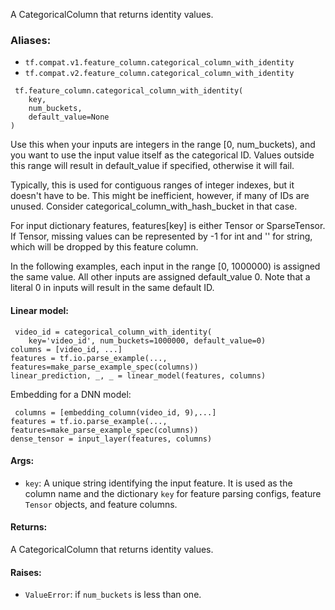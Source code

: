 
A CategoricalColumn that returns identity values.
### Aliases:
- `tf.compat.v1.feature_column.categorical_column_with_identity`
- `tf.compat.v2.feature_column.categorical_column_with_identity`

```
 tf.feature_column.categorical_column_with_identity(
    key,
    num_buckets,
    default_value=None
)
```

Use this when your inputs are integers in the range [0, num_buckets), and you want to use the input value itself as the categorical ID. Values outside this range will result in default_value if specified, otherwise it will fail.

Typically, this is used for contiguous ranges of integer indexes, but it doesn't have to be. This might be inefficient, however, if many of IDs are unused. Consider categorical_column_with_hash_bucket in that case.

For input dictionary features, features[key] is either Tensor or SparseTensor. If Tensor, missing values can be represented by -1 for int and '' for string, which will be dropped by this feature column.

In the following examples, each input in the range [0, 1000000) is assigned the same value. All other inputs are assigned default_value 0. Note that a literal 0 in inputs will result in the same default ID.
#### Linear model:

```
 video_id = categorical_column_with_identity(
    key='video_id', num_buckets=1000000, default_value=0)
columns = [video_id, ...]
features = tf.io.parse_example(..., features=make_parse_example_spec(columns))
linear_prediction, _, _ = linear_model(features, columns)
```

Embedding for a DNN model:

```
 columns = [embedding_column(video_id, 9),...]
features = tf.io.parse_example(..., features=make_parse_example_spec(columns))
dense_tensor = input_layer(features, columns)
```
#### Args:
- `key`: A unique string identifying the input feature. It is used as the column name and the dictionary `key` for feature parsing configs, feature `Tensor` objects, and feature columns.
#### Returns:

A CategoricalColumn that returns identity values.
#### Raises:
- `ValueError`: if `num_buckets` is less than one.
